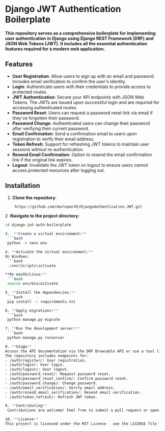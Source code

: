 # Django JWT Authentication Boilerplate

**This repository serves as a comprehensive boilerplate for implementing user authentication in Django using Django REST Framework (DRF) and JSON Web Tokens (JWT). It includes all the essential authentication features required for a modern web application.**

## Features

- **User Registration**: Allow users to sign up with an email and password. Includes email verification to confirm the user's identity.
- **Login**: Authenticate users with their credentials to provide access to protected routes.
- **JWT Authentication**: Secure your API endpoints with JSON Web Tokens. The JWTs are issued upon successful login and are required for accessing authenticated routes.
- **Password Reset**: Users can request a password reset link via email if they've forgotten their password.
- **Password Change**: Authenticated users can change their password after verifying their current password.
- **Email Confirmation**: Send a confirmation email to users upon registration to verify their email address.
- **Token Refresh**: Support for refreshing JWT tokens to maintain user sessions without re-authentication.
- **Resend Email Confirmation**: Option to resend the email confirmation link if the original link expires.
- **Logout**: Invalidate the JWT token on logout to ensure users cannot access protected resources after logging out.

## Installation

1. **Clone the repository**:
   ```bash
    https://github.com/devloper45/DjangoAuthentication-JWT.git

2 .**Navigate to the project directory:**
 

   ```bash
   cd django-jwt-auth-boilerplate

3.  **Create a virtual environment:**
    ```bash
    python -m venv env

4. **Activate the virtual environment:**
On Windows:
    ```bash
    .\env\Scripts\activate

**On macOS/Linux:**
    ```bash
    source env/bin/activate

5. **Install the dependencies:**
    ```bash
    pip install -r requirements.txt

6. **Apply migrations:**
    ```bash
    python manage.py migrate

7. **Run the development server:**
    ```bash
    python manage.py runserver

8. **Usage**
Access the API documentation via the DRF Browsable API or use a tool like Postman to interact with the API endpoints.
The repository includes endpoints for:
- /auth/register/: User registration.
- /auth/login/: User login.
- /auth/logout/: User logout.
- /auth/password_reset/: Request password reset.
- /auth/password_reset_confirm/: Confirm password reset.
- /auth/password_change/: Change password.
- /auth/email_verification/: Verify email address.
- /auth/resend_email_verification/: Resend email verification.
- /auth/token_refresh/: Refresh JWT token.

9. **Contributing**
    Contributions are welcome! Feel free to submit a pull request or open an issue for any bug reports, feature requests, or suggestions.

10. **License**
This project is licensed under the MIT License - see the LICENSE file for details.



````
